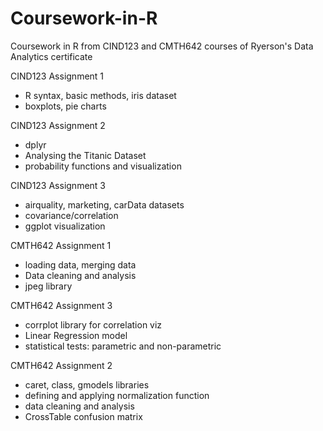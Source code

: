# Coursework-in-R

Coursework in R from CIND123 and CMTH642 courses of Ryerson's Data Analytics certificate

CIND123 Assignment 1 
- R syntax, basic methods, iris dataset
- boxplots, pie charts

CIND123 Assignment 2
- dplyr
- Analysing the Titanic Dataset
- probability functions and visualization

CIND123 Assignment 3
- airquality, marketing, carData datasets
- covariance/correlation
- ggplot visualization

CMTH642 Assignment 1
- loading data, merging data
- Data cleaning and analysis
- jpeg library

CMTH642 Assignment 3
- corrplot library for correlation viz
- Linear Regression model
- statistical tests: parametric and non-parametric

CMTH642 Assignment 2
- caret, class, gmodels libraries
- defining and applying normalization function
- data cleaning and analysis
- CrossTable confusion matrix
